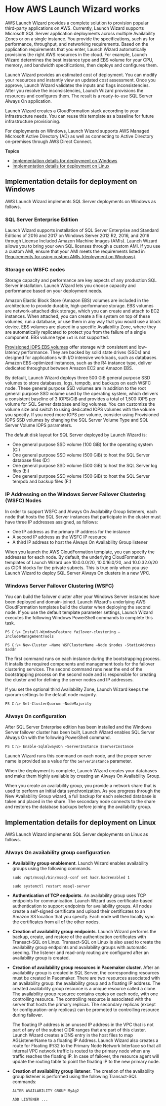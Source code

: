 # How AWS Launch Wizard works<a name="how-launch-wizard-works"></a>

AWS Launch Wizard provides a complete solution to provision popular third\-party applications on AWS\. Currently, Launch Wizard supports Microsoft SQL Server application deployments across multiple Availability Zones or on a single instance\. You provide the specifications, such as for performance, throughput, and networking requirements\. Based on the application requirements that you enter, Launch Wizard automatically provisions the right AWS resources in the cloud\. For example, Launch Wizard determines the best instance type and EBS volume for your CPU, memory, and bandwidth specifications, then deploys and configures them\. 

Launch Wizard provides an estimated cost of deployment\. You can modify your resources and instantly view an updated cost assessment\. Once you approve, Launch Wizard validates the inputs and flags inconsistencies\. After you resolve the inconsistencies, Launch Wizard provisions the resources and configures them\. The result is a ready\-to\-use SQL Server Always On application\.

Launch Wizard creates a CloudFormation stack according to your infrastructure needs\. You can reuse this template as a baseline for future infrastructure provisioning\. 

For deployments on Windows, Launch Wizard supports AWS Managed Microsoft Active Directory \(AD\) as well as connecting to Active Directory on\-premises through AWS Direct Connect\.

**Topics**
+ [Implementation details for deployment on Windows](#launch-wizard-implementation)
+ [Implementation details for deployment on Linux](#launch-wizard-implementation-linux)

## Implementation details for deployment on Windows<a name="launch-wizard-implementation"></a>

AWS Launch Wizard implements SQL Server deployments on Windows as follows\.

### SQL Server Enterprise Edition<a name="launch-wizard-sql"></a>

 Launch Wizard supports installation of SQL Server Enterprise and Standard Editions of 2016 and 2017 on Windows Server 2012 R2, 2016, and 2019 through License Included Amazon Machine Images \(AMIs\)\. Launch Wizard allows you to bring your own SQL licenses through a custom AMI\. If you use a custom AMI, ensure that your AMI meets the requirements listed in [Requirements for using custom AMIs \(deployment on Windows\)](launch-wizard-setting-up.md#launch-wizard-custom-ami)\.

### Storage on WSFC nodes<a name="launch-wizard-storage"></a>

Storage capacity and performance are key aspects of any production SQL Server installation\. Launch Wizard lets you choose capacity and performance based on your deployment needs\. 

Amazon Elastic Block Store \(Amazon EBS\) volumes are included in the architecture to provide durable, high\-performance storage\. EBS volumes are network\-attached disk storage, which you can create and attach to EC2 instances\. When attached, you can create a file system on top of these volumes, run a database, or use them in any way that you would use a block device\. EBS volumes are placed in a specific Availability Zone, where they are automatically replicated to protect you from the failure of a single component\. EBS volume type `io1` is not supported\. 

[Provisioned IOPS EBS volumes](https://docs.aws.amazon.com/AWSEC2/latest/UserGuide/EBSVolumeTypes.html#EBSVolumeTypes_piops) offer storage with consistent and low\-latency performance\. They are backed by solid state drives \(SSDs\) and designed for applications with I/O intensive workloads, such as databases\. Amazon EBS\-optimized instances, such as the R4 instance type, deliver dedicated throughput between Amazon EC2 and Amazon EBS\.

By default, Launch Wizard deploys three 500 GiB general purpose SSD volumes to store databases, logs, tempdb, and backups on each WSFC node\. These general purpose SSD volumes are in addition to the root general purpose SSD volume used by the operating system, which delivers a consistent baseline of 3 IOPS/GiB and provides a total of 1,500 IOPS per volume for SQL Server database and log volumes\. You can customize the volume size and switch to using dedicated IOPS volumes with the volume you specify\. If you need more IOPS per volume, consider using Provisioned IOPS SSD volumes by changing the SQL Server Volume Type and SQL Server Volume IOPS parameters\.

 The default disk layout for SQL Server deployed by Launch Wizard is: 
+ One general purpose SSD volume \(100 GiB\) for the operating system \(C:\)
+ One general purpose SSD volume \(500 GiB\) to host the SQL Server database files \(D:\)
+ One general purpose SSD volume \(500 GiB\) to host the SQL Server log files \(E:\)
+ One general purpose SSD volume \(500 GiB\) to host the SQL Server tempdb and backup files \(F:\)

### IP Addressing on the Windows Server Failover Clustering \(WSFC\) Nodes<a name="launch-wizard-ip-wsfc"></a>

In order to support WSFC and Always On Availability Group listeners, each node that hosts the SQL Server instances that participate in the cluster must have three IP addresses assigned, as follows:
+ One IP address as the primary IP address for the instance
+ A second IP address as the WSFC IP resource
+ A third IP address to host the Always On Availability Group listener

When you launch the AWS CloudFormation template, you can specify the addresses for each node\. By default, the underlying CloudFormation templates of Launch Wizard use 10\.0\.0\.0/20, 10\.0\.16\.0/20, and 10\.0\.32\.0/20 as CIDR blocks for the private subnets\. This is true only when you use Launch Wizard to deploy SQL Server Always On clusters in a new VPC\.

### Windows Server Failover Clustering \(WSFC\)<a name="launch-wizard-wsfc"></a>

You can build the failover cluster after your Windows Server instances have been deployed and domain\-joined\. Launch Wizard's underlying AWS CloudFormation templates build the cluster when deploying the second node\. If you use the default template parameter settings, Launch Wizard executes the following Windows PowerShell commands to complete this task\. 

```
PS C:\> Install-WindowsFeature failover-clustering –IncludeManagementTools
```

```
PS C:\> New-Cluster –Name WSFClusterName –Node $nodes -StaticAddress $addr
```

The first command runs on each instance during the bootstrapping process\. It installs the required components and management tools for the failover clustering services\. The second command runs near the end of the bootstrapping process on the second node and is responsible for creating the cluster and for defining the server nodes and IP addresses\.

If you set the optional third Availability Zone, Launch Wizard keeps the quorum settings to the default node majority\.

```
PS C:\> Set-ClusterQuorum –NodeMajority
```

### Always On configuration<a name="launch-wizard-alwayson"></a>

After SQL Server Enterprise edition has been installed and the Windows Server failover cluster has been built, Launch Wizard enables SQL Server Always On with the following PowerShell command\.

```
PS C:\> Enable-SqlAlwaysOn –ServerInstance $ServerInstance
```

Launch Wizard runs this command on each node, and the proper server name is provided as a value for the `ServerInstance` parameter\.

When the deployment is complete, Launch Wizard creates your databases and make them highly available by creating an Always On Availability Group\.

When you create an availability group, you provide a network share that is used to perform an initial data synchronization\. As you progress through the New Availability Group wizard, a full backup for each selected database is taken and placed in the share\. The secondary node connects to the share and restores the database backups before joining the availability group\.

## Implementation details for deployment on Linux<a name="launch-wizard-implementation-linux"></a>

AWS Launch Wizard implements SQL Server deployments on Linux as follows\.

### Always On availability group configuration<a name="launch-wizard-alwayson"></a>
+ **Availability group enablement**\. Launch Wizard enables availability groups using the following commands\.

  ```
  sudo /opt/mssql/bin/mssql-conf set hadr.hadrenabled 1
  ```

  ```
  sudo systemctl restart mssql-server
  ```
+ **Authentication of TCP endpoints**\. An availability group uses TCP endpoints for communication\. Launch Wizard uses certificate\-based authentication to support endpoints for availability groups\. All nodes create a self\-signed certificate and upload their certificates to an Amazon S3 location that you specify\. Each node will then locally sync the certificates from all of the other nodes\.
+ **Creation of availability group endpoints**\. Launch Wizard performs the backup, create, and restore of the authentication certificates with Transact\-SQL on Linux\. Transact\-SQL on Linux is also used to create the availability group endpoints and availability groups with automatic seeding\. The listener and read\-only routing are configured after an availability group is created\. 
+ ****Creation of availability group resources in Pacemaker cluster****\. After an availability group is created in SQL Server, the corresponding resources must be created in Pacemaker\. There are two resources associated with an availability group: the availability group and a floating IP address\. The created availability group resource is a unique resource called a clone\. The availability group resource contains copies on each node, with one controlling resource\. The controlling resource is associated with the server that hosts the primary replicas\. The secondary replicas \(except for configuration\-only replicas\) can be promoted to controlling resource during failover\. 

  The floating IP address is an unused IP address in the VPC that is not part of any of the subnet CIDR ranges that are part of this cluster\. Launch Wizard creates a DNS entry in the host files to map AGListenerName to a floating IP Address\. Launch Wizard also creates a route for Floating IP/32 to the Primary Node Network Interface so that all internal VPC network traffic is routed to the primary node when any traffic reaches the floating IP\. In case of failover, the resource agent will update the routing table to point the floating IP to the new primary node\.
+ **Creation of availability group listener**\. The creation of the availability group listener is performed using the following Transact\-SQL commands:

  ```
  ALTER AVAILABILITY GROUP MyAg2
  ```

  ```
  ADD LISTENER ...
  ```
